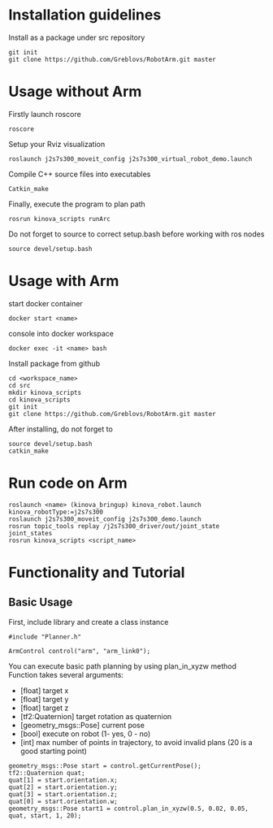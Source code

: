 # Installation guidelines 
Install as a package under src repository 

```
git init 
git clone https://github.com/Greblovs/RobotArm.git master
```
# Usage without Arm
Firstly launch roscore 
```
roscore
```

Setup your Rviz visualization
```
roslaunch j2s7s300_moveit_config j2s7s300_virtual_robot_demo.launch
```
Compile C++ source files into executables
```
Catkin_make 
```
Finally, execute the program to plan path 
```
rosrun kinova_scripts runArc 
```
Do not forget to source to correct setup.bash before working with ros nodes 
```
source devel/setup.bash
```

# Usage with Arm 

start docker container
```
docker start <name>
```

console into docker workspace 
```
docker exec -it <name> bash
```

Install package from github 
```
cd <workspace_name>
cd src 
mkdir kinova_scripts 
cd kinova_scripts
git init 
git clone https://github.com/Greblovs/RobotArm.git master
```

After installing, do not forget to 
```
source devel/setup.bash
catkin_make
```

# Run code on Arm

```
roslaunch <name> (kinova_bringup) kinova_robot.launch kinova_robotType:=j2s7s300
roslaunch j2s7s300_moveit_config j2s7s300_demo.launch 
rosrun topic_tools replay /j2s7s300_driver/out/joint_state joint_states
rosrun kinova_scripts <script_name>
```


# Functionality and Tutorial 

## Basic Usage 

First, include library and create a class instance  

```
#include "Planner.h"

ArmControl control("arm", "arm_link0"); 
``` 

You can execute basic path planning by using plan_in_xyzw method 
Function takes several arguments: 
  - [float] target x 
  - [float] target y 
  - [float] target z
  - [tf2:Quaternion] target rotation as quaternion
  - [geometry_msgs::Pose] current pose 
  - [bool] execute on robot (1- yes, 0 - no)
  - [int] max number of points in trajectory, to avoid invalid plans (20 is a good starting point) 
  

```
geometry_msgs::Pose start = control.getCurrentPose();
tf2::Quaternion quat;
quat[1] = start.orientation.x;
quat[2] = start.orientation.y;
quat[3] = start.orientation.z;
quat[0] = start.orientation.w;
geometry_msgs::Pose start1 = control.plan_in_xyzw(0.5, 0.02, 0.05, quat, start, 1, 20);



